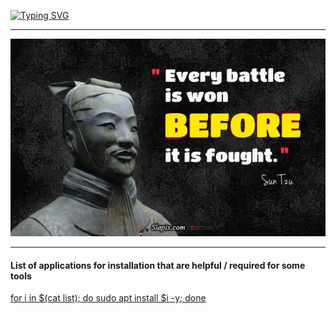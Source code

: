 [![Typing SVG](https://readme-typing-svg.herokuapp.com?font=Press+Start&size=30&duration=4000&color=1E0DC6EE&center=true&vCenter=true&multiline=true&width=1200&height=150&lines=D4nk0St0rM;SpReAd+L0vE+%26+ShArE+Kn0wLeDgE;%60I'm+smart+enough+to+know+that+I'm+dumb%60)](https://git.io/typing-svg)

____

<p align="center">
    <img src="assets/sun_tzu.jpeg">
  
___

#### List of applications for installation that are helpful / required for some tools
[for i in $(cat list); do sudo apt install $i -y; done](https://raw.githubusercontent.com/D4nk0St0rM/kali_instance_setup/main/app-install.list)

